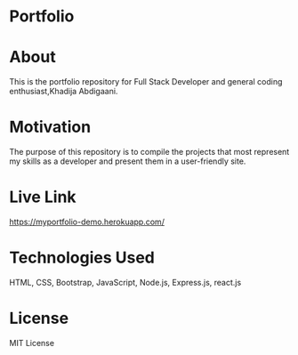 # Portfolio

# About
This is the portfolio repository for Full Stack Developer and general coding enthusiast,Khadija Abdigaani.

# Motivation
The purpose of this repository is to compile the projects that most represent my skills as a developer and present them in a user-friendly site.

# Live Link
https://myportfolio-demo.herokuapp.com/

# Technologies Used
HTML, CSS, Bootstrap, JavaScript, Node.js, Express.js, react.js

# License
MIT License
